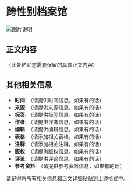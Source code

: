 # 跨性别档案馆

![图片说明](https://ad-delivery.net/px.gif?ch=2)

## 正文内容

（此处粘贴您需要保留的具体正文内容）

## 其他相关信息

- **时间**: （请提供时间信息，如果有的话）
- **来源**: （请提供来源信息，如果有的话）
- **标签**: （请提供标签信息，如果有的话）
- **作者**: （请提供作者信息，如果有的话）
- **编辑**: （请提供编辑信息，如果有的话）
- **表格**: （请添加相关表格，如果有的话）
- **注释**: （请添加相关注释，如果有的话）
- **版权**: （请提供版权信息，如果有的话）
- **评论**: （请提供评论信息，如果有的话）
- **参考资料**: （请提供参考资料信息，如果有的话）

请记得将所有相关信息和正文详细粘贴到上述格式中。